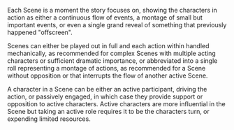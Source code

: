 Each Scene is a moment the story focuses on, showing the characters in action as either a continuous flow of events, a montage of small but important events, or even a single grand reveal of something that previously happened "offscreen".

Scenes can either be played out in full and each action within handled mechanically, as recommended for complex Scenes with multiple acting characters or sufficient dramatic importance, or abbreviated into a single roll representing a montage of actions, as recommended for a Scene without opposition or that interrupts the flow of another active Scene.

A character in a Scene can be either an active participant, driving the action, or passively engaged, in which case they provide support or opposition to active characters. Active characters are more influential in the Scene but taking an active role requires it to be the characters turn, or expending limited resources.